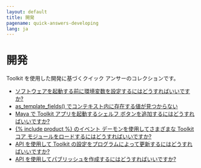 ```yaml
---
layout: default
title: 開発
pagename: quick-answers-developing
lang: ja
---
```


開発
===

Toolkit を使用した開発に基づくクイック アンサーのコレクションです。

- [ソフトウェアを起動する前に環境変数を設定するにはどうすればいいですか?](./developing/setting-software-environment-variables.md)
- [as_template_fields() でコンテキスト内に存在する値が見つからない](./developing/as-template-fields-missing-values.md)
- [Maya で Toolkit アプリを起動するシェルフ ボタンを追加するにはどうすればいいですか?](./developing/maya-shelf-app-launcher.md)
- [{% include product %} のイベント デーモンを使用してさまざまな Toolkit コア モジュールをロードするにはどうすればいいですか?](./developing/toolkit-core-event-daemon.md)
- [API を使用して Toolkit の設定をプログラムによって更新するにはどうすればいいですか?](./developing/update-config-with-api.md)
- [API を使用してパブリッシュを作成するにはどうすればいいですか?](./developing/create-publishes-via-api.md)
